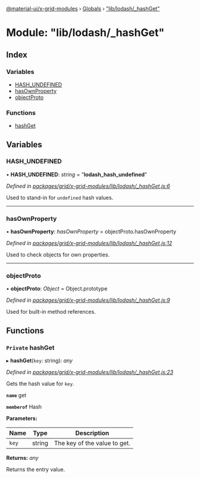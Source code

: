 [@material-ui/x-grid-modules](../README.md) › [Globals](../globals.md) › ["lib/lodash/_hashGet"](_lib_lodash__hashget_.md)

# Module: "lib/lodash/_hashGet"

## Index

### Variables

* [HASH_UNDEFINED](_lib_lodash__hashget_.md#hash_undefined)
* [hasOwnProperty](_lib_lodash__hashget_.md#hasownproperty)
* [objectProto](_lib_lodash__hashget_.md#objectproto)

### Functions

* [hashGet](_lib_lodash__hashget_.md#private-hashget)

## Variables

###  HASH_UNDEFINED

• **HASH_UNDEFINED**: *string* = "__lodash_hash_undefined__"

*Defined in [packages/grid/x-grid-modules/lib/lodash/_hashGet.js:6](https://github.com/mui-org/material-ui-x/blob/02342a6/packages/grid/x-grid-modules/lib/lodash/_hashGet.js#L6)*

Used to stand-in for `undefined` hash values.

___

###  hasOwnProperty

• **hasOwnProperty**: *hasOwnProperty* = objectProto.hasOwnProperty

*Defined in [packages/grid/x-grid-modules/lib/lodash/_hashGet.js:12](https://github.com/mui-org/material-ui-x/blob/02342a6/packages/grid/x-grid-modules/lib/lodash/_hashGet.js#L12)*

Used to check objects for own properties.

___

###  objectProto

• **objectProto**: *Object* = Object.prototype

*Defined in [packages/grid/x-grid-modules/lib/lodash/_hashGet.js:9](https://github.com/mui-org/material-ui-x/blob/02342a6/packages/grid/x-grid-modules/lib/lodash/_hashGet.js#L9)*

Used for built-in method references.

## Functions

### `Private` hashGet

▸ **hashGet**(`key`: string): *any*

*Defined in [packages/grid/x-grid-modules/lib/lodash/_hashGet.js:23](https://github.com/mui-org/material-ui-x/blob/02342a6/packages/grid/x-grid-modules/lib/lodash/_hashGet.js#L23)*

Gets the hash value for `key`.

**`name`** get

**`memberof`** Hash

**Parameters:**

Name | Type | Description |
------ | ------ | ------ |
`key` | string | The key of the value to get. |

**Returns:** *any*

Returns the entry value.
